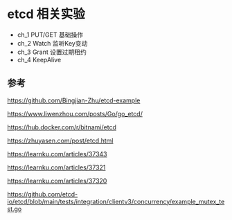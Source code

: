 # etcd 相关实验

- ch_1 PUT/GET 基础操作
- ch_2 Watch 监听Key变动
- ch_3 Grant 设置过期租约
- ch_4 KeepAlive


## 参考
https://github.com/Bingjian-Zhu/etcd-example

https://www.liwenzhou.com/posts/Go/go_etcd/

https://hub.docker.com/r/bitnami/etcd

https://zhuyasen.com/post/etcd.html

https://learnku.com/articles/37343

https://learnku.com/articles/37321

https://learnku.com/articles/37320

https://github.com/etcd-io/etcd/blob/main/tests/integration/clientv3/concurrency/example_mutex_test.go